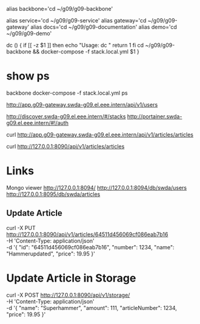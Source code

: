 alias backbone='cd ~/g09/g09-backbone'

alias service='cd ~/g09/g09-service'
alias gateway='cd ~/g09/g09-gateway'
alias docs='cd ~/g09/g09-documentation'
alias demo='cd ~/g09/g09-demo'

dc () {
	if [[ -z $1 ]]
	then
		echo "Usage: dc <keyword>"
		return 1
	fi
	cd ~/g09/g09-backbone && docker-compose -f stack.local.yml $1
}

# show ps
backbone
docker-compose -f stack.local.yml ps


http://app.g09-gateway.swda-g09.el.eee.intern/api/v1/users

http://discover.swda-g09.el.eee.intern/#/stacks
http://portainer.swda-g09.el.eee.intern/#!/auth

curl http://app.g09-gateway.swda-g09.el.eee.intern/api/v1/articles/articles

curl http://127.0.0.1:8090/api/v1/articles/articles

# Links

Mongo viewer
http://127.0.0.1:8094/
http://127.0.0.1:8094/db/swda/users
http://127.0.0.1:8095/db/swda/articles




## Update Article 


curl -X PUT http://127.0.0.1:8090/api/v1/articles/64511d456069cf086eab7b16 \
  -H 'Content-Type: application/json' \
  -d '{
        "id": "64511d456069cf086eab7b16",
        "number": 1234,
        "name": "Hammerupdated",
        "price": 19.95
      }'



# Update Article in Storage


curl -X POST http://127.0.0.1:8090/api/v1/storage/ \
  -H 'Content-Type: application/json' \
  -d '{
        "name": "Superhammer",
        "amount": 111,
        "articleNumber": 1234,
        "price": 19.95
      }'
